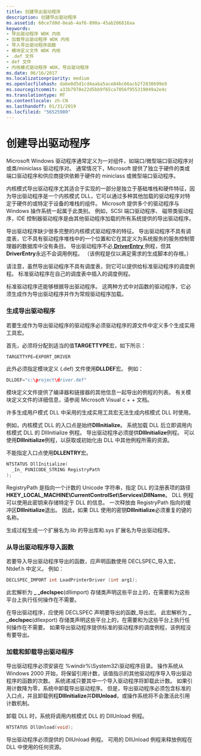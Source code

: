 ```yaml
---
title: 创建导出驱动程序
description: 创建导出驱动程序
ms.assetid: 60ce7d0d-0eab-4af6-890a-45ab206816aa
keywords:
- 导出驱动程序 WDK 内核
- 加载导出驱动程序 WDK 内核
- 导入导出驱动程序函数
- 模块定义文件 WDK 内核
- .def 文件
- def 文件
- 内核模式驱动程序 WDK，导出驱动程序
ms.date: 06/16/2017
ms.localizationpriority: medium
ms.openlocfilehash: dabe8d5d1cd4aaba5ace84bc66acb2f2830699e9
ms.sourcegitcommit: a33b7978e22d5bb9f65ca7056f955319049a2e4c
ms.translationtype: MT
ms.contentlocale: zh-CN
ms.lasthandoff: 01/31/2019
ms.locfileid: "56525980"
---
```

# <a name="creating-export-drivers"></a>创建导出驱动程序





Microsoft Windows 驱动程序通常定义为一对组件，如端口/微型端口驱动程序对或类/miniclass 驱动程序对。 通常情况下，Microsoft 提供了独立于硬件的类或端口驱动程序和供应商提供依赖于硬件的 miniclass 或微型端口驱动程序。

内核模式导出驱动程序尤其适合于实现的一部分是独立于基础堆栈和硬件特征，因为导出驱动程序是一个内核模式 DLL，它可以通过多种其他加载的驱动程序对特定于硬件的或特定于设备的堆栈的组件。 Microsoft 提供多个的驱动程序与 Windows 操作系统一起属于此类别。 例如，SCSI 端口驱动程序、 磁带类驱动程序，IDE 控制器驱动程序是由其他驱动程序加载的所有系统提供的导出驱动程序。

导出驱动程序缺少很多完整的内核模式驱动程序的特征。 导出驱动程序不具有调度表，它不具有驱动程序堆栈中的一个位置和它在其定义为系统服务的服务控制管理器的数据库中没有条目。 导出驱动程序不必[ **DriverEntry** ](https://msdn.microsoft.com/library/windows/hardware/ff544113)例程，但其**DriverEntry**永远不会调用例程。 （该例程是仅以满足需求的生成脚本的存根。）

请注意，虽然导出驱动程序不具有调度表，则它可以提供给标准驱动程序的调度例程。 标准驱动程序在自己的调度表中插入的调度例程。

标准驱动程序还能够根据导出驱动程序。 这两种方式中对函数的驱动程序，它必须生成作为导出驱动程序并作为常规驱动程序加载。

### <a name="building-an-export-driver"></a>生成导出驱动程序

若要生成作为导出驱动程序的驱动程序必须驱动程序的源文件中定义多个生成实用工具宏。

首先，必须将分配到适当的值**TARGETTYPE**宏，如下所示：

```cpp
TARGETTYPE=EXPORT_DRIVER
```

此外必须指定模块定义 (.def) 文件使用**DLLDEF**宏。 例如：

```cpp
DLLDEF="c:\project\driver.def"
```

模块定义文件提供了编译器和链接器的其他信息一起导出的例程的列表。 有关模块定义文件的详细信息，请参阅 Microsoft Visual c + + 文档。

许多生成用户模式 DLL 中采用的生成实用工具宏无法生成内核模式 DLL 时使用。 

例如，内核模式 DLL 的入口点是始终**DllInitialize**。 系统加载 DLL 后立即调用内核模式 DLL 的 DllInitialize 例程。 导出驱动程序必须提供**DllInitialize**例程。 可以使用**DllInitialize**例程，以获取或初始化由 DLL 中其他例程所需的资源。 

不能指定入口点使用**DLLENTRY**宏。 

```cpp
NTSTATUS DllInitialize(
  _In_ PUNICODE_STRING RegistryPath
);
```
RegistryPath 是指向一个计数的 Unicode 字符串，指定 DLL 的注册表项的路径**HKEY_LOCAL_MACHINE\CurrentControlSet\Services\DllName**。 DLL 例程可以使用此密钥来存储特定于 DLL 的信息。 一次释放由 RegistryPath 指向的缓冲区**DllInitialize**退出。 因此，如果 DLL 使用的密钥**DllInitialize**必须重复的键的名称。 


生成过程生成一个扩展名为.lib 的导出库和.sys 扩展名为导出驱动程序。

### <a name="importing-functions-from-an-export-driver"></a>从导出驱动程序导入函数

若要导入导出驱动程序导出的函数，应声明函数使用 DECLSPEC\_导入宏，Ntdef.h 中定义。 例如：

```cpp
DECLSPEC_IMPORT int LoadPrinterDriver (int arg1); 
```

此宏解析为 **\_ \_declspec**(dllimport) 存储类声明这些平台上的，在需要和为这些平台上执行任何操作在不需要。

在导出驱动程序，应使用 DECLSPEC 声明要导出的函数\_导出宏。 此宏解析为 **\_ \_declspec**(dllexport) 存储类声明这些平台上的，在需要和为这些平台上执行任何操作在不需要。 如果导出驱动程序提供标准的驱动程序的调度例程，该例程没有要导出。

### <a name="loading-and-unloading-an-export-driver"></a>加载和卸载导出驱动程序

导出驱动程序必须安装在 %windir%\\System32\\驱动程序目录。 操作系统从 Windows 2000 开始，将保留引用计数，该值指示的其他驱动程序导入导出驱动程序的函数的次数。 系统递减只要其中一个导入驱动程序将卸载此计数。 如果引用计数降为零，系统中卸载导出驱动程序。 但是，导出驱动程序必须包含标准的入口点，并且卸载例程**DllInitialize**并**DllUnload**，或操作系统将不会激活此引用计数机制。

卸载 DLL 时，系统将调用内核模式 DLL 的 DllUnload 例程。

```cpp
NTSTATUS DllUnload(void);
```
导出驱动程序必须提供的 DllUnload 例程。 可用的 DllUnload 例程来释放例程在 DLL 中使用的任何资源。 








